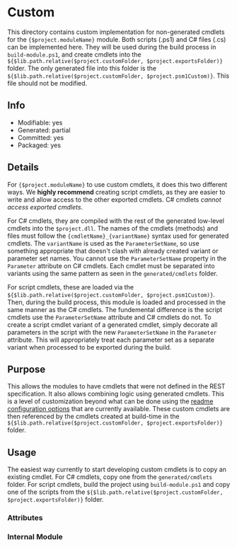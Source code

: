 # Custom
This directory contains custom implementation for non-generated cmdlets for the `{$project.moduleName}` module. Both scripts (.ps1) and C# files (.cs) can be implemented here. They will be used during the build process in `build-module.ps1`, and create cmdlets into the `${$lib.path.relative($project.customFolder, $project.exportsFolder)}` folder. The only generated file into this folder is the `${$lib.path.relative($project.customFolder, $project.psm1Custom)}`. This file should not be modified.

## Info
- Modifiable: yes
- Generated: partial
- Committed: yes
- Packaged: yes

## Details
For `{$project.moduleName}` to use custom cmdlets, it does this two different ways. We **highly recommend** creating script cmdlets, as they are easier to write and allow access to the other exported cmdlets. C# cmdlets *cannot access exported cmdlets*.

For C# cmdlets, they are compiled with the rest of the generated low-level cmdlets into the `$project.dll`. The names of the cmdlets (methods) and files must follow the `{cmdletName}_{variantName}` syntax used for generated cmdlets. The `variantName` is used as the `ParameterSetName`, so use something appropriate that doesn't clash with already created variant or parameter set names. You cannot use the `ParameterSetName` property in the `Parameter` attribute on C# cmdlets. Each cmdlet must be separated into variants using the same pattern as seen in the `generated/cmdlets` folder.

For script cmdlets, these are loaded via the `${$lib.path.relative($project.customFolder, $project.psm1Custom)}`. Then, during the build process, this module is loaded and processed in the same manner as the C# cmdlets. The fundemental difference is the script cmdlets use the `ParameterSetName` attribute and C# cmdlets do not. To create a script cmdlet variant of a generated cmdlet, simply decorate all parameters in the script with the new `ParameterSetName` in the `Parameter` attribute. This will appropriately treat each parameter set as a separate variant when processed to be exported during the build.

## Purpose
This allows the modules to have cmdlets that were not defined in the REST specification. It also allows combining logic using generated cmdlets. This is a level of customization beyond what can be done using the [readme configuration options](https://github.com/Azure/autorest/blob/master/docs/powershell/options.md) that are currently available. These custom cmdlets are then referenced by the cmdlets created at build-time in the `${$lib.path.relative($project.customFolder, $project.exportsFolder)}` folder.

## Usage
The easiest way currently to start developing custom cmdlets is to copy an existing cmdlet. For C# cmdlets, copy one from the `generated/cmdlets` folder. For script cmdlets, build the project using `build-module.ps1` and copy one of the scripts from the `${$lib.path.relative($project.customFolder, $project.exportsFolder)}` folder. 

### Attributes

### Internal Module